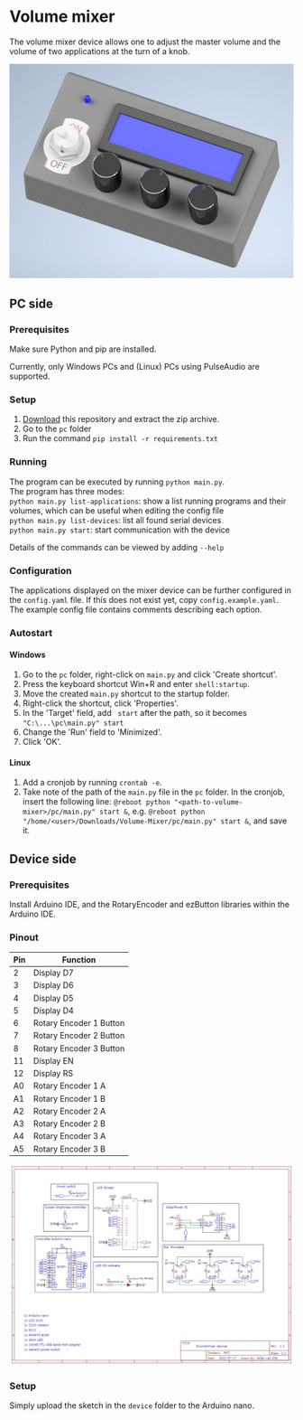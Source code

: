 # Volume mixer
The volume mixer device allows one to adjust the master volume and the volume of two applications at the turn of a knob.

![Device](device.jpg)

## PC side
### Prerequisites
Make sure Python and pip are installed.

Currently, only Windows PCs and (Linux) PCs using PulseAudio are supported.

### Setup
1. [Download](https://github.com/wilco375/Volume-Mixer/archive/refs/heads/master.zip) this repository and extract the zip archive.
2. Go to the `pc` folder
3. Run the command `pip install -r requirements.txt`

### Running
The program can be executed by running `python main.py`.  
The program has three modes:  
`python main.py list-applications`: show a list running programs and their volumes, which can be useful when editing the config file  
`python main.py list-devices`: list all found serial devices  
`python main.py start`: start communication with the device

Details of the commands can be viewed by adding `--help`

### Configuration
The applications displayed on the mixer device can be further configured in the `config.yaml` file. 
If this does not exist yet, copy `config.example.yaml`. The example config file contains comments describing each option. 

### Autostart
#### Windows
1. Go to the `pc` folder, right-click on `main.py` and click 'Create shortcut'.
2. Press the keyboard shortcut Win+R and enter `shell:startup`.
3. Move the created `main.py` shortcut to the startup folder.
4. Right-click the shortcut, click 'Properties'.
5. In the 'Target' field, add ` start` after the path, so it becomes `"C:\...\pc\main.py" start`
6. Change the 'Run' field to 'Minimized'.
7. Click 'OK'.

#### Linux
1. Add a cronjob by running `crontab -e`.
2. Take note of the path of the `main.py` file in the `pc` folder. In the cronjob, insert the following line:
    `@reboot python "<path-to-volume-mixer>/pc/main.py" start &`, e.g. `@reboot python "/home/<user>/Downloads/Volume-Mixer/pc/main.py" start &`, and save it.

## Device side
### Prerequisites
Install Arduino IDE, and the RotaryEncoder and ezButton libraries within the Arduino IDE.

###  Pinout
| Pin | Function |
| --- | -------- |
| 2  | Display D7 |
| 3  | Display D6 |
| 4  | Display D5 |
| 5  | Display D4 |
| 6  | Rotary Encoder 1 Button |
| 7  | Rotary Encoder 2 Button |
| 8  | Rotary Encoder 3 Button |
| 11 | Display EN |
| 12 | Display RS |
| A0 | Rotary Encoder 1 A |
| A1 | Rotary Encoder 1 B |
| A2 | Rotary Encoder 2 A |
| A3 | Rotary Encoder 2 B |
| A4 | Rotary Encoder 3 A |
| A5 | Rotary Encoder 3 B |

![Schematic](schematic.jpg)

### Setup
Simply upload the sketch in the `device` folder to the Arduino nano.
